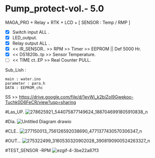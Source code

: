 # Pump_protect-vol.- 5.0
MAGA_PRO + Relay + RTK + LCD + [ SENSOR : Temp / RMP ]
- [x] Switch input ALL .
- [x] LED_output.
- [x] Relay output ALL .
- [x] << IR_SENSOR.. >> RPM >> Timer >> EEPROM ||  Def 5000 Hr. 
- [x] << DS1820b..tp >> Sensor Temperature.
- [ ] << TIME ct..EP >> Real Counter PULL.

Sub_Lish :
```
main : water.ino
parameter : para.h
DATA : EEPROM_chc
```

SS >> https://drive.google.com/file/d/1evWi_k2biZol9Gwekoo-Tuchk0D6FeCR/view?usp=sharing

#Las_UP.
![278625921_544075877149624_1887046991805910838_n](https://user-images.githubusercontent.com/54813971/165150108-bbc23a2b-8120-4e3c-9d8a-8aa6d7be9e24.jpg)

#Dia.
![Untitled Diagram drawio](https://user-images.githubusercontent.com/54813971/161257789-1953f512-b22b-4a79-bff4-2f5250f2ae73.png)

#CLE..
![277150013_756126592038690_4771377430570306347_n](https://user-images.githubusercontent.com/54813971/161249065-c9f6edec-3255-472e-8cc4-494385bf2d4b.jpg)

#OUT...
![275322499_3160530320902028_3908190900524263327_n](https://user-images.githubusercontent.com/54813971/161249364-c4f4f5cd-8400-419c-bf2b-15fabc3ed266.jpg)

#TEST_SENSOR
-RPM
![ezgif-4-3be22a87f3](https://user-images.githubusercontent.com/54813971/161260171-651f1d57-ca4b-4ae6-84a8-5d99502e0628.gif)
